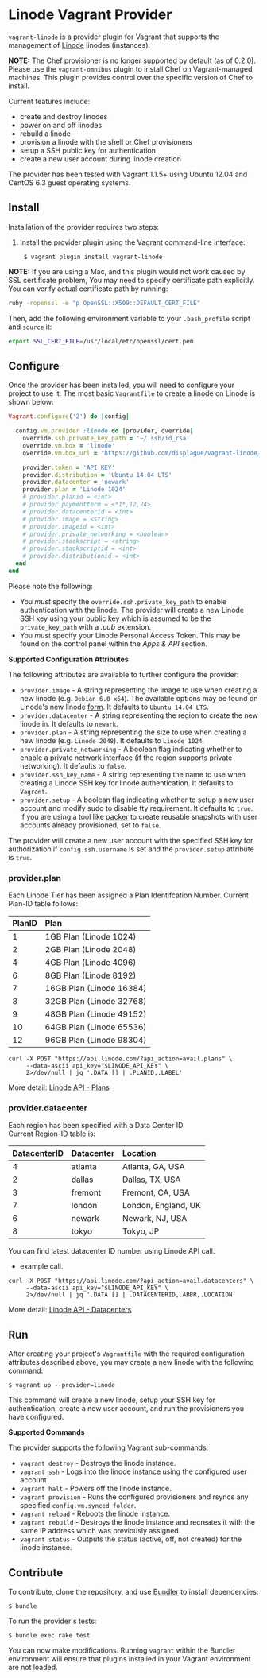 Linode Vagrant Provider
==============================
`vagrant-linode` is a provider plugin for Vagrant that supports the
management of [Linode](https://www.linode.com/) linodes
(instances).

**NOTE:** The Chef provisioner is no longer supported by default (as of 0.2.0).
Please use the `vagrant-omnibus` plugin to install Chef on Vagrant-managed
machines. This plugin provides control over the specific version of Chef
to install.

Current features include:
- create and destroy linodes
- power on and off linodes
- rebuild a linode
- provision a linode with the shell or Chef provisioners
- setup a SSH public key for authentication
- create a new user account during linode creation

The provider has been tested with Vagrant 1.1.5+ using Ubuntu 12.04 and
CentOS 6.3 guest operating systems.

Install
-------
Installation of the provider requires two steps:

1. Install the provider plugin using the Vagrant command-line interface:

        $ vagrant plugin install vagrant-linode


**NOTE:** If you are using a Mac, and this plugin would not work caused by SSL certificate problem,
You may need to specify certificate path explicitly.  
You can verify actual certificate path by running:

```bash
ruby -ropenssl -e "p OpenSSL::X509::DEFAULT_CERT_FILE"
```

Then, add the following environment variable to your
`.bash_profile` script and `source` it:

```bash
export SSL_CERT_FILE=/usr/local/etc/openssl/cert.pem
```

Configure
---------
Once the provider has been installed, you will need to configure your project
to use it. The most basic `Vagrantfile` to create a linode on Linode
is shown below:

```ruby
Vagrant.configure('2') do |config|

  config.vm.provider :linode do |provider, override|
    override.ssh.private_key_path = '~/.ssh/id_rsa'
    override.vm.box = 'linode'
    override.vm.box_url = "https://github.com/displague/vagrant-linode/raw/master/box/linode.box"

    provider.token = 'API_KEY'
    provider.distribution = 'Ubuntu 14.04 LTS'
    provider.datacenter = 'newark'
    provider.plan = 'Linode 1024'
    # provider.planid = <int>
    # provider.paymentterm = <*1*,12,24>
    # provider.datacenterid = <int>
    # provider.image = <string>
    # provider.imageid = <int>
    # provider.private_networking = <boolean>
    # provider.stackscript = <string>
    # provider.stackscriptid = <int>
    # provider.distributionid = <int>
  end
end
```

Please note the following:
- You *must* specify the `override.ssh.private_key_path` to enable authentication
  with the linode. The provider will create a new Linode SSH key using
  your public key which is assumed to be the `private_key_path` with a *.pub*
  extension.
- You *must* specify your Linode Personal Access Token. This may be
  found on the control panel within the *Apps &amp; API* section.

**Supported Configuration Attributes**

The following attributes are available to further configure the provider:
- `provider.image` - A string representing the image to use when creating a
   new linode (e.g. `Debian 6.0 x64`). The available options may
   be found on Linode's new linode [form](https://cloud.linode.com/linodes/new).
   It defaults to `Ubuntu 14.04 LTS`.
- `provider.datacenter` - A string representing the region to create the new
   linode in. It defaults to `newark`.
- `provider.plan` - A string representing the size to use when creating a
  new linode (e.g. `Linode 2048`). It defaults to `Linode 1024`.
- `provider.private_networking` - A boolean flag indicating whether to enable
  a private network interface (if the region supports private networking). It
  defaults to `false`.
- `provider.ssh_key_name` - A string representing the name to use when creating
  a Linode SSH key for linode authentication. It defaults to `Vagrant`.
- `provider.setup` - A boolean flag indicating whether to setup a new user
  account and modify sudo to disable tty requirement. It defaults to `true`.
  If you are using a tool like [packer](https://packer.io) to create
  reusable snapshots with user accounts already provisioned, set to `false`.

The provider will create a new user account with the specified SSH key for
authorization if `config.ssh.username` is set and the `provider.setup`
attribute is `true`.

### provider.plan

Each Linode Tier has been assigned a Plan Identifcation Number.
Current Plan-ID table follows:

| PlanID  | Plan                      |
|:------- |:------------------------- |
|    1    |  1GB Plan (Linode 1024)   |
|    2    |  2GB Plan (Linode 2048)   |
|    4    |  4GB Plan (Linode 4096)   |
|    6    |  8GB Plan (Linode 8192)   |
|    7    | 16GB Plan (Linode 16384)  |
|    8    | 32GB Plan (Linode 32768)  |
|    9    | 48GB Plan (Linode 49152)  |
|   10    | 64GB Plan (Linode 65536)  |
|   12    | 96GB Plan (Linode 98304)  |

```
curl -X POST "https://api.linode.com/?api_action=avail.plans" \
     --data-ascii api_key="$LINODE_API_KEY" \
     2>/dev/null | jq '.DATA [] | .PLANID,.LABEL'
```

More detail: [Linode API - Plans](https://www.linode.com/api/utility/avail.plans)

### provider.datacenter 

Each region has been specified with a Data Center ID.  
Current Region-ID table is:

| DatacenterID | Datacenter | Location            |
|:-------      |:------     |:--------------------|
|   4          | atlanta    | Atlanta, GA, USA    |
|   2          | dallas     | Dallas, TX, USA     |
|   3          | fremont    | Fremont, CA, USA    |
|   7          | london     | London, England, UK |
|   6          | newark     | Newark, NJ, USA     |
|   8          | tokyo      | Tokyo, JP           |

You can find latest datacenter ID number using Linode API call.

- example call.

```
curl -X POST "https://api.linode.com/?api_action=avail.datacenters" \
     --data-ascii api_key="$LINODE_API_KEY" \
     2>/dev/null | jq '.DATA [] | .DATACENTERID,.ABBR,.LOCATION'
```

More detail: [Linode API - Datacenters](https://www.linode.com/api/utility/avail.datacenters)

Run
---
After creating your project's `Vagrantfile` with the required configuration
attributes described above, you may create a new linode with the following
command:

    $ vagrant up --provider=linode

This command will create a new linode, setup your SSH key for authentication,
create a new user account, and run the provisioners you have configured.

**Supported Commands**

The provider supports the following Vagrant sub-commands:
- `vagrant destroy` - Destroys the linode instance.
- `vagrant ssh` - Logs into the linode instance using the configured user
  account.
- `vagrant halt` - Powers off the linode instance.
- `vagrant provision` - Runs the configured provisioners and rsyncs any
  specified `config.vm.synced_folder`.
- `vagrant reload` - Reboots the linode instance.
- `vagrant rebuild` - Destroys the linode instance and recreates it with the
  same IP address which was previously assigned.
- `vagrant status` - Outputs the status (active, off, not created) for the
  linode instance.

Contribute
----------
To contribute, clone the repository, and use [Bundler](http://gembundler.com)
to install dependencies:

    $ bundle

To run the provider's tests:

    $ bundle exec rake test

You can now make modifications. Running `vagrant` within the Bundler
environment will ensure that plugins installed in your Vagrant
environment are not loaded.
